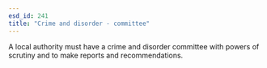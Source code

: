 ```yaml
---
esd_id: 241
title: "Crime and disorder - committee"
---
```


A local authority must have a crime and disorder committee with powers of scrutiny and to make reports and recommendations. 


